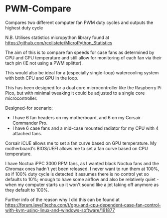# PWM-Compare
Compares two different computer fan PWM duty cycles and outputs the highest duty cycle

N.B. Utilises statistics micropython library found at https://github.com/rcolistete/MicroPython_Statistics

The aim of this is to compare fan speeds for case fans as determined by CPU and GPU temperature and still allow for monitoring of each fan via their tach pin (IE not using a PWM splitter).

This would also be ideal for a (especially single-loop) watercooling system with both CPU and GPU in the loop.

This has been designed for a dual core microcontroller like the Raspberry Pi Pico, but with minimal tweaking it could be adjusted to a single core microcontroller.

Designed-for scenario:
* I have 6 fan headers on my motherboard, and 6 on my Corsair Commander Pro.
* I have 6 case fans and a mid-case mounted radiator for my CPU with 4 attached fans.

Corsair iCUE allows me to set a fan curve based on GPU temperature.
My motherboard's BIOS/UEFI allows me to set a fan curve based on CPU temperature.

I have Noctua iPPC 3000 RPM fans, as I wanted black Noctua fans and the Chromax ones hadn't yet been released. I never want to run them at 100%, so if 100% duty cycle is detected it assumes there is no control yet so defaults to 10%; enough to have some airflow and also be relatively quiet - when my computer starts up it won't sound like a jet taking off anymore as they default to 100%.

Further info of the reason why I did this can be found at https://forum.level1techs.com/t/gpu-and-cpu-dependent-case-fan-control-with-kvm-using-linux-and-windows-software/191877
